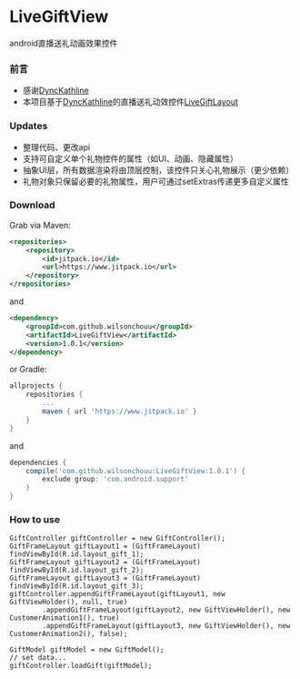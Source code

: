 LiveGiftView
==================

android直播送礼动画效果控件

### 前言

- 感谢[DyncKathline][1]
- 本项目基于[DyncKathline][1]的直播送礼动效控件[LiveGiftLayout][2]

### Updates

- 整理代码、更改api
- 支持可自定义单个礼物控件的属性（如UI、动画、隐藏属性）
- 抽象UI层，所有数据渲染将由顶层控制，该控件只关心礼物展示（更少依赖）
- 礼物对象只保留必要的礼物属性，用户可通过setExtras传递更多自定义属性

### Download

Grab via Maven:

```xml
<repositories>
	<repository>
	    <id>jitpack.io</id>
	    <url>https://www.jitpack.io</url>
	</repository>
</repositories>
```
and
```xml
<dependency>
    <groupId>com.github.wilsonchouu</groupId>
    <artifactId>LiveGiftView</artifactId>
    <version>1.0.1</version>
</dependency>
```

or Gradle:
```groovy
allprojects {
	repositories {
		...
		maven { url 'https://www.jitpack.io' }
	}
}
```
and
```groovy
dependencies {
    compile('com.github.wilsonchouu:LiveGiftView:1.0.1') {
        exclude group: 'com.android.support'
    }
}
```

### How to use

```
GiftController giftController = new GiftController();
GiftFrameLayout giftLayout1 = (GiftFrameLayout) findViewById(R.id.layout_gift_1);
GiftFrameLayout giftLayout2 = (GiftFrameLayout) findViewById(R.id.layout_gift_2);
GiftFrameLayout giftLayout3 = (GiftFrameLayout) findViewById(R.id.layout_gift_3);
giftController.appendGiftFrameLayout(giftLayout1, new GiftViewHolder(), null, true)
        .appendGiftFrameLayout(giftLayout2, new GiftViewHolder(), new CustomerAnimation1(), true)
        .appendGiftFrameLayout(giftLayout3, new GiftViewHolder(), new CustomerAnimation2(), false);

GiftModel giftModel = new GiftModel();
// set data...
giftController.loadGift(giftModel);
```

[1]:https://github.com/DyncKathline
[2]:https://github.com/DyncKathline/LiveGiftLayout

